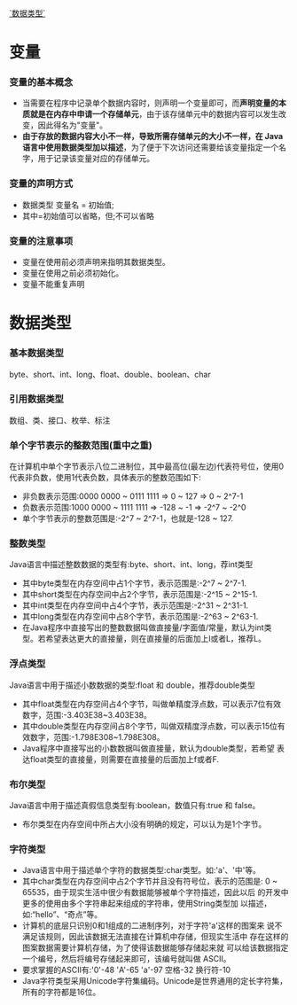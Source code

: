 <a id="head"/>
<a href="#head">`数据类型`</a>


# 变量
### 变量的基本概念
* 当需要在程序中记录单个数据内容时，则声明一个变量即可，而**声明变量的本质就是在内存中申请一个存储单元**，由于该存储单元中的数据内容可以发生改变，因此得名为"变量"。
* **由于存放的数据内容大小不一样，导致所需存储单元的大小不一样，在 Java语言中使用数据类型加以描述**，为了便于下次访问还需要给该变量指定一个名字，用于记录该变量对应的存储单元。
### 变量的声明方式
* 数据类型 变量名 = 初始值;
* 其中=初始值可以省略，但;不可以省略
### 变量的注意事项
* 变量在使用前必须声明来指明其数据类型。 
* 变量在使用之前必须初始化。
* 变量不能重复声明

# 数据类型
### 基本数据类型
byte、short、int、long、float、double、boolean、char
### 引用数据类型
数组、类、接口、枚举、标注
### 单个字节表示的整数范围(重中之重)
在计算机中单个字节表示八位二进制位，其中最高位(最左边)代表符号位，使用0代表非负数，使用1代表负数，具体表示的整数范围如下:
* 非负数表示范围:0000 0000 ~ 0111 1111 => 0 ~ 127 => 0 ~ 2^7-1
* 负数表示范围:1000 0000 ~ 1111 1111 => -128 ~ -1 => -2^7 ~ -2^0
* 单个字节表示的整数范围是:-2^7 ~ 2^7-1，也就是-128 ~ 127.
### 整数类型
Java语言中描述整数数据的类型有:byte、short、int、long，荐int类型
* 其中byte类型在内存空间中占1个字节，表示范围是:-2^7 ~ 2^7-1.
* 其中short类型在内存空间中占2个字节，表示范围是:-2^15 ~ 2^15-1.
* 其中int类型在内存空间中占4个字节，表示范围是:-2^31 ~ 2^31-1.
* 其中long类型在内存空间中占8个字节，表示范围是:-2^63 ~ 2^63-1.
* 在Java程序中直接写出的整数数据叫做直接量/字面值/常量，默认为int类 型。若希望表达更大的直接量，则在直接量的后面加上l或者L，推荐L。
### 浮点类型
Java语言中用于描述小数数据的类型:float 和 double，推荐double类型 
* 其中float类型在内存空间占4个字节，叫做单精度浮点数，可以表示7位有效数字，范围:-3.403E38~3.403E38。
* 其中double类型在内存空间占8个字节，叫做双精度浮点数，可以表示15位有效数字，范围:-1.798E308~1.798E308。
* Java程序中直接写出的小数数据叫做直接量，默认为double类型，若希望 表达float类型的直接量，则需要在直接量的后面加上f或者F.
### 布尔类型
Java语言中用于描述真假信息类型有:boolean，数值只有:true 和 false。 
* 布尔类型在内存空间中所占大小没有明确的规定，可以认为是1个字节。
### 字符类型
* Java语言中用于描述单个字符的数据类型:char类型。如:'a'、'中'等。
* 其中char类型在内存空间中占2个字节并且没有符号位，表示的范围是: 0 ~ 65535，由于现实生活中很少有数据能够被单个字符描述，因此以后 的开发中更多的使用由多个字符串起来组成的字符串，使用String类型加 以描述，如:“hello”、“奇点”等。
* 计算机的底层只识别0和1组成的二进制序列，对于字符'a'这样的图案来 说不满足该规则，因此该数据无法直接在计算机中存储，但现实生活中 存在这样的图案数据需要计算机存储，为了使得该数据能够存储起来就 可以给该数据指定一个编号，然后将编号存储起来即可，该编号就叫做 ASCII。
* 要求掌握的ASCII有:'0'-48 'A'-65 'a'-97 空格-32 换行符-10
* Java字符类型采用Unicode字符集编码。Unicode是世界通用的定长字符集，所有的字符都是16位。
